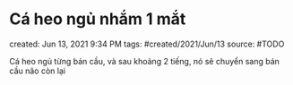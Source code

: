 # Cá heo ngủ nhắm 1 mắt

created: Jun 13, 2021 9:34 PM
tags: #created/2021/Jun/13
source: #TODO

Cá heo ngủ từng bán cầu, và sau khoảng 2 tiếng, nó sẽ chuyển sang bán cầu não còn lại